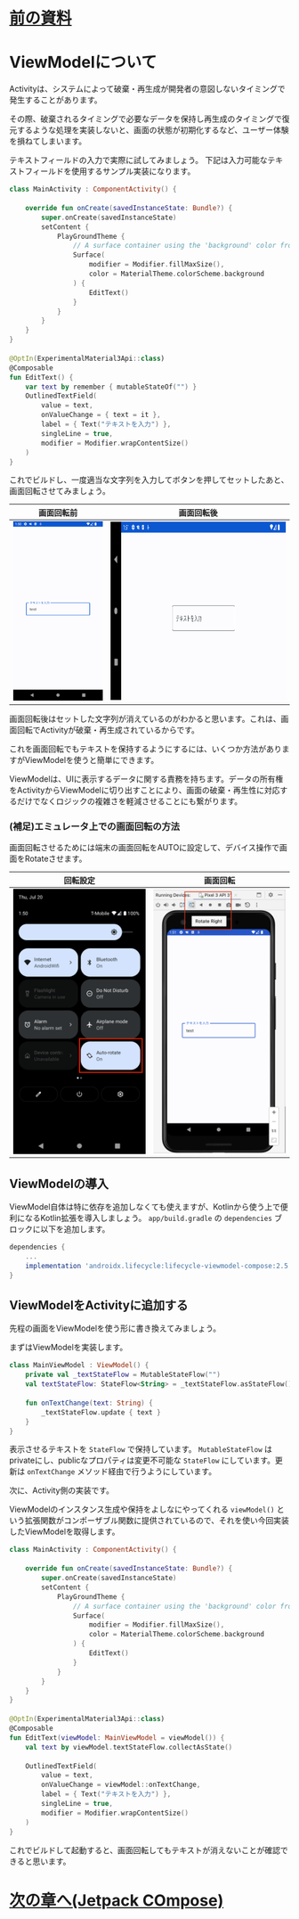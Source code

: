 # [前の資料](./2_Activityについて.md)
# ViewModelについて

Activityは、システムによって破棄・再生成が開発者の意図しないタイミングで発生することがあります。

その際、破棄されるタイミングで必要なデータを保持し再生成のタイミングで復元するような処理を実装しないと、画面の状態が初期化するなど、ユーザー体験を損ねてしまいます。

テキストフィールドの入力で実際に試してみましょう。
下記は入力可能なテキストフィールドを使用するサンプル実装になります。


```kotlin
class MainActivity : ComponentActivity() {

    override fun onCreate(savedInstanceState: Bundle?) {
        super.onCreate(savedInstanceState)
        setContent {
            PlayGroundTheme {
                // A surface container using the 'background' color from the theme
                Surface(
                    modifier = Modifier.fillMaxSize(),
                    color = MaterialTheme.colorScheme.background
                ) {
                    EditText()
                }
            }
        }
    }
}

@OptIn(ExperimentalMaterial3Api::class)
@Composable
fun EditText() {
    var text by remember { mutableStateOf("") }
    OutlinedTextField(
        value = text,
        onValueChange = { text = it },
        label = { Text("テキストを入力") },
        singleLine = true,
        modifier = Modifier.wrapContentSize()
    )
}
```

これでビルドし、一度適当な文字列を入力してボタンを押してセットしたあと、画面回転させてみましょう。

<div align="center">

|画面回転前|画面回転後|
|-|-|
|<img src="image/before.png" width="320">|<img src="image/after.png" height="320">|

</div>

画面回転後はセットした文字列が消えているのがわかると思います。これは、画面回転でActivityが破棄・再生成されているからです。

これを画面回転でもテキストを保持するようにするには、いくつか方法がありますがViewModelを使うと簡単にできます。

ViewModelは、UIに表示するデータに関する責務を持ちます。データの所有権をActivityからViewModelに切り出すことにより、画面の破棄・再生性に対応するだけでなくロジックの複雑さを軽減させることにも繋がります。

### (補足)エミュレータ上での画面回転の方法
画面回転させるためには端末の画面回転をAUTOに設定して、デバイス操作で画面をRotateさせます。

<div align="center">

|回転設定|画面回転|
|-|-|
|<img src="image/enable_rotate.png" width="320">|<img src="image/rotate.png" width="320">|

</div>


## ViewModelの導入

ViewModel自体は特に依存を追加しなくても使えますが、Kotlinから使う上で便利になるKotlin拡張を導入しましょう。 `app/build.gradle` の `dependencies` ブロックに以下を追加します。

```gradle
dependencies {
    ...
    implementation 'androidx.lifecycle:lifecycle-viewmodel-compose:2.5.1'
}
```

## ViewModelをActivityに追加する

先程の画面をViewModelを使う形に書き換えてみましょう。

まずはViewModelを実装します。

```kotlin
class MainViewModel : ViewModel() {
    private val _textStateFlow = MutableStateFlow("")
    val textStateFlow: StateFlow<String> = _textStateFlow.asStateFlow()

    fun onTextChange(text: String) {
        _textStateFlow.update { text }
    }
}
```

表示させるテキストを `StateFlow` で保持しています。 `MutableStateFlow` はprivateにし、publicなプロパティは変更不可能な `StateFlow` にしています。更新は `onTextChange` メソッド経由で行うようにしています。

次に、Activity側の実装です。

ViewModelのインスタンス生成や保持をよしなにやってくれる `viewModel()` という拡張関数がコンポーザブル関数に提供されているので、それを使い今回実装したViewModelを取得します。


```kotlin
class MainActivity : ComponentActivity() {

    override fun onCreate(savedInstanceState: Bundle?) {
        super.onCreate(savedInstanceState)
        setContent {
            PlayGroundTheme {
                // A surface container using the 'background' color from the theme
                Surface(
                    modifier = Modifier.fillMaxSize(),
                    color = MaterialTheme.colorScheme.background
                ) {
                    EditText()
                }
            }
        }
    }
}

@OptIn(ExperimentalMaterial3Api::class)
@Composable
fun EditText(viewModel: MainViewModel = viewModel()) {
    val text by viewModel.textStateFlow.collectAsState()

    OutlinedTextField(
        value = text,
        onValueChange = viewModel::onTextChange,
        label = { Text("テキストを入力") },
        singleLine = true,
        modifier = Modifier.wrapContentSize()
    )
}
```

これでビルドして起動すると、画面回転してもテキストが消えないことが確認できると思います。

# [次の章へ(Jetpack COmpose)](../Jetpack%20Compose/01-はじめに.md)